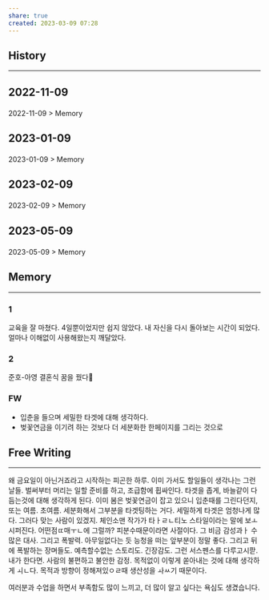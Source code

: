 ```yaml
---
share: true
created: 2023-03-09 07:28
---
```


## History
---
<h2><span><p>2022-11-09</p></span></h2><p><span><p><span alt="2022-11-09 > Memory" src="2022-11-09#Memory" class="internal-embed">2022-11-09 &gt; Memory</span></p></span></p><h2><span><p>2023-01-09</p></span></h2><p><span><p><span alt="2023-01-09 > Memory" src="2023-01-09#Memory" class="internal-embed">2023-01-09 &gt; Memory</span></p></span></p><h2><span><p>2023-02-09</p></span></h2><p><span><p><span alt="2023-02-09 > Memory" src="2023-02-09#Memory" class="internal-embed">2023-02-09 &gt; Memory</span></p></span></p><h2><span><p>2023-05-09</p></span></h2><p><span><p><span alt="2023-05-09 > Memory" src="2023-05-09#Memory" class="internal-embed">2023-05-09 &gt; Memory</span></p></span></p>


## Memory
---
### 1
교육을 잘 마쳤다. 4일뿐이었지만 쉽지 않았다. 내 자신을 다시 돌아보는 시간이 되었다.
얼마나 이해없이 사용해왔는지 깨달았다. 

### 2
준호-아영 결혼식 꿈을 꿨다🤣


### FW
- 입춘을 들으며 세밀한 타겟에 대해 생각하다.
- 벚꽃연금을 이기려 하는 것보다 더 세분화한 한페이지를 그리는 것으로

## Free Writing
---
왜 금요일이 아닌거죠라고 시작하는 피곤한 하루.
이미 가서도 할일들이 생각나는 그런 날들. 벌써부터 머리는 일할 준비를 하고, 조급함에 휩싸인다. 
타겟을 좁게, 바늘같이 다듬는것에 대해 생각하게 된다. 이미 봄은 벚꽃연금이 잡고 있으니 입춘때를 그린다던지, 또는 여름. 초여름. 세분화해서 그부분을 타겟팅하는 거다. 세밀하게 타겟은 엄청나게 많다. 그러다 맞는 사람이 있겠지. 체인소맨 작가가 타ㅏㄹㄴ티노 스타일이라는 말에 보ㅗ시퍼진다. 어떤점ㄸ매ㅜㄴ에 그럴까? 피분수때문이라면 사절이다. 그 비금 감성과ㅏ 수많은 대사. 그리고 폭발력. 아무일없다는 듯 능청을 떠는 앞부분이 정말 좋다. 그리고 뒤에 폭발하는 장며들도. 예측할수없는 스토리도. 긴장감도. 그런 서스펜스를 다루고시팓. 내가 한다면. 사람의 불편하고 불안한 감정. 목적없이 이렇게 쏟아내는 것에 대해 생각하게 ㅚㄴ다. 목적과 방향이 정해져있ㅇㄹ때 생산성을 ㅘㅆ기 때문이다. 

여러분과 수업을 하면서 부족함도 많이 느끼고, 더 많이 알고 싶다는 욕심도 생겼습니다. 
